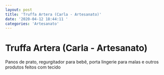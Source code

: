```yaml
---
layout: post
title: 'Truffa Artera (Carla - Artesanato)'
date: '2020-04-12 18:44:11 '
categories: 'Artesanato'
---
```


# Truffa Artera (Carla - Artesanato)

Panos de prato, regurgitador para bebê,  porta lingerie para malas e outros produtos feitos com tecido
